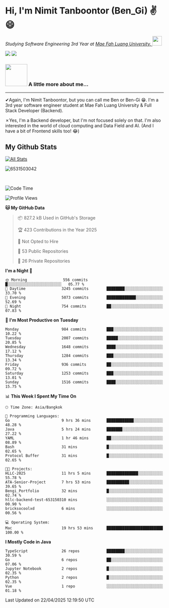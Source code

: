 # Hi, I'm Nimit Tanboontor (Ben_Gi) ✌😄
<p><em>Studying Software Engineering 3rd Year at <a href="https://en.mfu.ac.th/home.html"> Mae Fah Luang University.
</a><img src="https://media.giphy.com/media/WUlplcMpOCEmTGBtBW/giphy.gif" width="30"> </em></p>


[![](https://img.shields.io/badge/linkedin-%230077B5.svg?style=for-the-badge&logo=linkedin)]([https://www.linkedin.com/in/thanaphoom-babparn/](https://www.linkedin.com/in/nimit-tanbooutor-798139246/))
[![](https://img.shields.io/badge/Medium-12100E?style=for-the-badge&logo=medium&logoColor=white)](https://medium.com/@nimittanbooutor)

### <img src="https://media.giphy.com/media/VgCDAzcKvsR6OM0uWg/giphy.gif" width="70"> A little more about me...  

<hr> <!-- Horizontal line -->

&#10004;Again, I'm Nimit Tanboontor, but you can call me Ben or Ben-Gi 😁. I'm a 3rd year software engineer student at Mae Fah Luang University & Full Stack Developer (Backend).

&#10007;Yes, I'm a Backend developer, but I'm not focused solely on that. I'm also interested in the world of cloud computing and Data Field and AI. (And I have a bit of Frontend skills too! 😂)


## My Github Stats

[![All Stats](https://github-readme-stats.vercel.app/api?username=6531503042&show_icons=true&theme=algolia)](https://github.com/6531503042)

<p><img align="center" src="https://github-readme-streak-stats.herokuapp.com/?user=6531503042&" alt="6531503042" /></p>

<br />


<!--START_SECTION:waka-->
![Code Time](http://img.shields.io/badge/Code%20Time-490%20hrs%2041%20mins-blue)

![Profile Views](http://img.shields.io/badge/Profile%20Views-6-blue)

**🐱 My GitHub Data** 

> 📦 827.2 kB Used in GitHub's Storage 
 > 
> 🏆 423 Contributions in the Year 2025
 > 
> 🚫 Not Opted to Hire
 > 
> 📜 53 Public Repositories 
 > 
> 🔑 26 Private Repositories 
 > 
**I'm a Night 🦉** 

```text
🌞 Morning                556 commits         █░░░░░░░░░░░░░░░░░░░░░░░░   05.77 % 
🌆 Daytime                3245 commits        ████████░░░░░░░░░░░░░░░░░   33.70 % 
🌃 Evening                5073 commits        █████████████░░░░░░░░░░░░   52.69 % 
🌙 Night                  754 commits         ██░░░░░░░░░░░░░░░░░░░░░░░   07.83 % 
```
📅 **I'm Most Productive on Tuesday** 

```text
Monday                   984 commits         ███░░░░░░░░░░░░░░░░░░░░░░   10.22 % 
Tuesday                  2007 commits        █████░░░░░░░░░░░░░░░░░░░░   20.85 % 
Wednesday                1648 commits        ████░░░░░░░░░░░░░░░░░░░░░   17.12 % 
Thursday                 1284 commits        ███░░░░░░░░░░░░░░░░░░░░░░   13.34 % 
Friday                   936 commits         ██░░░░░░░░░░░░░░░░░░░░░░░   09.72 % 
Saturday                 1253 commits        ███░░░░░░░░░░░░░░░░░░░░░░   13.01 % 
Sunday                   1516 commits        ████░░░░░░░░░░░░░░░░░░░░░   15.75 % 
```


📊 **This Week I Spent My Time On** 

```text
🕑︎ Time Zone: Asia/Bangkok

💬 Programming Languages: 
Go                       9 hrs 36 mins       ████████████░░░░░░░░░░░░░   48.28 % 
Java                     5 hrs 24 mins       ███████░░░░░░░░░░░░░░░░░░   27.22 % 
YAML                     1 hr 46 mins        ██░░░░░░░░░░░░░░░░░░░░░░░   08.89 % 
Bash                     31 mins             █░░░░░░░░░░░░░░░░░░░░░░░░   02.65 % 
Protocol Buffer          31 mins             █░░░░░░░░░░░░░░░░░░░░░░░░   02.65 % 

🐱‍💻 Projects: 
HLLC-2025                11 hrs 5 mins       ██████████████░░░░░░░░░░░   55.78 % 
ATA-Senior-Project       7 hrs 53 mins       ██████████░░░░░░░░░░░░░░░   39.65 % 
Bengi_Portfolio          32 mins             █░░░░░░░░░░░░░░░░░░░░░░░░   02.74 % 
hllc-backend-test-653150310 mins             ░░░░░░░░░░░░░░░░░░░░░░░░░   00.90 % 
bricksocoolxd            6 mins              ░░░░░░░░░░░░░░░░░░░░░░░░░   00.56 % 

💻 Operating System: 
Mac                      19 hrs 53 mins      █████████████████████████   100.00 % 
```

**I Mostly Code in Java** 

```text
TypeScript               26 repos            ████████░░░░░░░░░░░░░░░░░   30.59 % 
Go                       6 repos             ██░░░░░░░░░░░░░░░░░░░░░░░   07.06 % 
Jupyter Notebook         2 repos             █░░░░░░░░░░░░░░░░░░░░░░░░   02.35 % 
Python                   2 repos             █░░░░░░░░░░░░░░░░░░░░░░░░   02.35 % 
Vue                      1 repo              ░░░░░░░░░░░░░░░░░░░░░░░░░   01.18 % 
```




 Last Updated on 22/04/2025 12:19:50 UTC
<!--END_SECTION:waka-->
